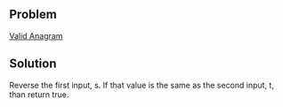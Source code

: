 ## Problem

[Valid Anagram](https://leetcode.com/explore/interview/card/top-interview-questions-easy/127/strings/882/)

## Solution

Reverse the first input, s. If that value is the same as the second input,
t, than return true.
